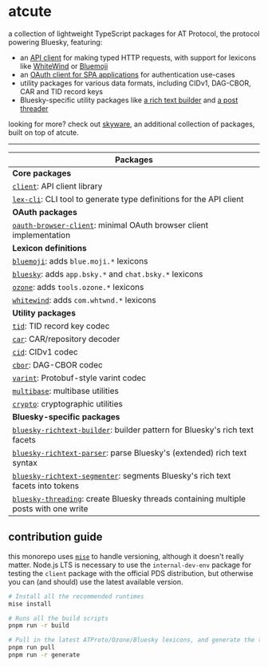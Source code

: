 # atcute

a collection of lightweight TypeScript packages for AT Protocol, the protocol powering Bluesky,
featuring:

- an [API client][client] for making typed HTTP requests, with support for lexicons like
  [WhiteWind][whitewind] or [Bluemoji][bluemoji]
- an [OAuth client for SPA applications][oauth-browser-client] for authentication use-cases
- utility packages for various data formats, including CIDv1, DAG-CBOR, CAR and TID record keys
- Bluesky-specific utility packages like [a rich text builder][bluesky-richtext-builder] and [a post
  threader][bluesky-threading]

looking for more? check out [skyware][skyware], an additional collection of packages, built on top
of atcute.

[bluemoji]: ./packages/definitions/bluemoji
[bluesky-richtext-builder]: ./packages/bluesky/richtext-builder
[bluesky-threading]: ./packages/bluesky/threading
[client]: ./packages/core/client
[oauth-browser-client]: ./packages/oauth/browser-client
[whitewind]: ./packages/definitions/whitewind
[skyware]: https://skyware.js.org/

---

| Packages                                                                                                               |
| ---------------------------------------------------------------------------------------------------------------------- |
| **Core packages**                                                                                                      |
| [`client`](./packages/core/client): API client library                                                                 |
| [`lex-cli`](./packages/core/lex-cli): CLI tool to generate type definitions for the API client                         |
| **OAuth packages**                                                                                                     |
| [`oauth-browser-client`](./packages/oauth/browser-client): minimal OAuth browser client implementation                 |
| **Lexicon definitions**                                                                                                |
| [`bluemoji`](./packages/definitions/bluemoji): adds `blue.moji.*` lexicons                                             |
| [`bluesky`](./packages/definitions/bluesky): adds `app.bsky.*` and `chat.bsky.*` lexicons                              |
| [`ozone`](./packages/definitions/ozone): adds `tools.ozone.*` lexicons                                                 |
| [`whitewind`](./packages/definitions/whitewind): adds `com.whtwnd.*` lexicons                                          |
| **Utility packages**                                                                                                   |
| [`tid`](./packages/utilities/tid): TID record key codec                                                                |
| [`car`](./packages/utilities/car): CAR/repository decoder                                                              |
| [`cid`](./packages/utilities/cid): CIDv1 codec                                                                         |
| [`cbor`](./packages/utilities/cbor): DAG-CBOR codec                                                                    |
| [`varint`](./packages/utilities/varint): Protobuf-style varint codec                                                   |
| [`multibase`](./packages/utilities/multibase): multibase utilities                                                     |
| [`crypto`](./packages/utilities/crypto): cryptographic utilities                                                       |
| **Bluesky-specific packages**                                                                                          |
| [`bluesky-richtext-builder`](./packages/bluesky/richtext-builder): builder pattern for Bluesky's rich text facets      |
| [`bluesky-richtext-parser`](./packages/bluesky/richtext-parser): parse Bluesky's (extended) rich text syntax           |
| [`bluesky-richtext-segmenter`](./packages/bluesky/richtext-segmenter): segments Bluesky's rich text facets into tokens |
| [`bluesky-threading`](./packages/bluesky/threading): create Bluesky threads containing multiple posts with one write   |

## contribution guide

this monorepo uses [`mise`](https://mise.jdx.dev) to handle versioning, although it doesn't really
matter. Node.js LTS is necessary to use the `internal-dev-env` package for testing the `client`
package with the official PDS distribution, but otherwise you can (and should) use the latest
available version.

```sh
# Install all the recommended runtimes
mise install

# Runs all the build scripts
pnpm run -r build

# Pull in the latest ATProto/Ozone/Bluesky lexicons, and generate the type declarations
pnpm run pull
pnpm run -r generate
```
